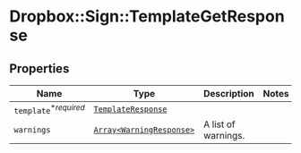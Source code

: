 # Dropbox::Sign::TemplateGetResponse



## Properties

| Name | Type | Description | Notes |
| ---- | ---- | ----------- | ----- |
| `template`<sup>*_required_</sup> | [```TemplateResponse```](TemplateResponse.md) |    |  |
| `warnings` | [```Array<WarningResponse>```](WarningResponse.md) |  A list of warnings.  |  |

